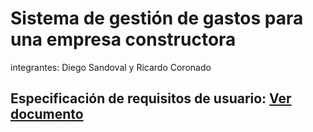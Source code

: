 # Sistema de gestión de gastos para una empresa constructora

integrantes: Diego Sandoval y Ricardo Coronado 

## Especificación de requisitos de usuario: [Ver documento](docs/Requisitos-de-usuario.pdf)
